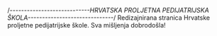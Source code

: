 /*----------------------------HRVATSKA PROLJETNA PEDIJATRIJSKA ŠKOLA------------------------------*/
Redizajnirana stranica Hrvatske proljetne pedijatrijske škole. 
Sva mišljenja dobrodošla!

